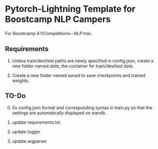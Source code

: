 # Pytorch-Lightning Template for Boostcamp NLP Campers

For Boostcamp 4기Competitions--*NLP* trac.

## Requirements

1. Unless train/dev/test paths are newly specified in config.json, create a new folder named *data*, the container for train/dev/test data.   

2. Create a new folder named *saved* to save checkpoints and trained weights. 

## TO-Do

0. fix config.json format and corresponding syntax in train.py so that the settings are automatically displayed on wandb.  

1. update requirements.txt

2. update logger  

3. update argparser
